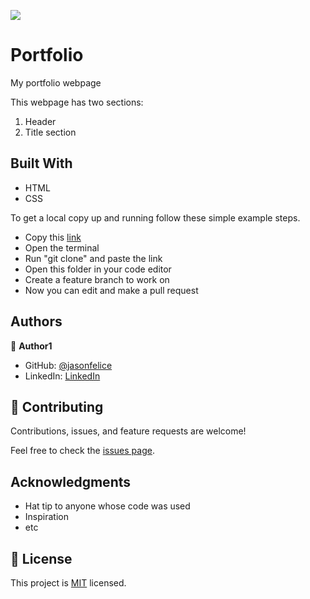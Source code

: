 ![](https://img.shields.io/badge/Microverse-blueviolet)

# Portfolio

My portfolio webpage

This webpage has two sections:
1. Header
2. Title section

## Built With

- HTML
- CSS


To get a local copy up and running follow these simple example steps.
- Copy this [link](https://github.com/jasonfelice/portfolio)
- Open the terminal
- Run "git clone" and paste the link
- Open this folder in your code editor
- Create a feature branch to work on
- Now you can edit and make a pull request



## Authors

👤 **Author1**

- GitHub: [@jasonfelice](https://github.com/jasonfelice)
- LinkedIn: [LinkedIn](https://www.linkedin.com/in/jason-felice-11a5a622b/)

## 🤝 Contributing

Contributions, issues, and feature requests are welcome!

Feel free to check the [issues page](../../issues/).

## Acknowledgments

- Hat tip to anyone whose code was used
- Inspiration
- etc

## 📝 License

This project is [MIT](./MIT.md) licensed.
